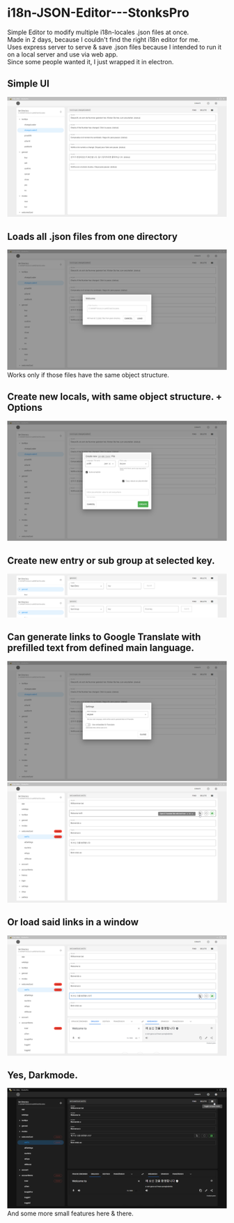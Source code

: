 # i18n-JSON-Editor---StonksPro
Simple Editor to modify multiple i18n-locales .json files at once.  
Made in 2 days, because I couldn't find the right i18n editor for me.  
Uses express server to serve & save .json files because I intended to run it on a local server and use via web app.  
Since some people wanted it, I just wrapped it in electron.  

## Simple UI
![Screenshot 1](/screenshots/1.png?raw=true "Simple UI")

## Loads all .json files from one directory
![Screenshot 2](/screenshots/2.png?raw=true "Loads all .json files from one directory")
Works only if those files have the same object structure.

## Create new locals, with same object structure. + Options
![Screenshot 3](/screenshots/3.png?raw=true "Create new locals, with same object structure. + Options")

## Create new entry or sub group at selected key. 
![Screenshot 9](/screenshots/9.png?raw=true "Create new entry at selected key.")
![Screenshot 10](/screenshots/10.png?raw=true "Create new sub group at selected key.")

## Can generate links to Google Translate with prefilled text from defined main language.
![Screenshot 4](/screenshots/4.png?raw=true "Can generate links to Google Translate with prefilled text from defined main language.")
![Screenshot 5](/screenshots/5.png?raw=true)

## Or load said links in a window
![Screenshot 6](/screenshots/6.png?raw=true "Or load said links in a window")

## Yes, Darkmode.
![Screenshot 7](/screenshots/7.png?raw=true "Yes, Darkmode.")
And some more small features here & there.
